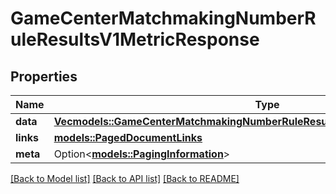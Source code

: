 # GameCenterMatchmakingNumberRuleResultsV1MetricResponse

## Properties

Name | Type | Description | Notes
------------ | ------------- | ------------- | -------------
**data** | [**Vec<models::GameCenterMatchmakingNumberRuleResultsV1MetricResponseDataInner>**](GameCenterMatchmakingNumberRuleResultsV1MetricResponse_data_inner.md) |  | 
**links** | [**models::PagedDocumentLinks**](PagedDocumentLinks.md) |  | 
**meta** | Option<[**models::PagingInformation**](PagingInformation.md)> |  | [optional]

[[Back to Model list]](../README.md#documentation-for-models) [[Back to API list]](../README.md#documentation-for-api-endpoints) [[Back to README]](../README.md)


